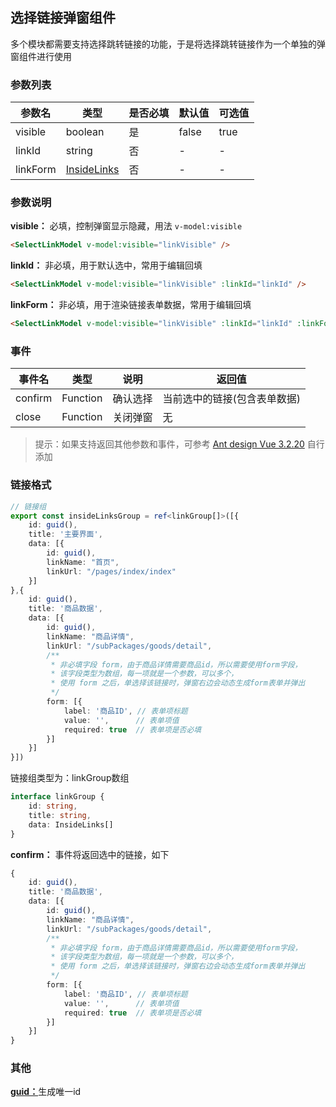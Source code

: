 ## 选择链接弹窗组件

多个模块都需要支持选择跳转链接的功能，于是将选择跳转链接作为一个单独的弹窗组件进行使用

### 参数列表

| 参数名 | 类型 | 是否必填 | 默认值 | 可选值 |
| ----- | --- | ----- | ----- | ------ |
| visible | boolean | 是 | false | true |
| linkId | string | 否 | - | - |
| linkForm | [InsideLinks](/src/globals.d.ts) | 否 | - | - |

### 参数说明

**visible：** 必填，控制弹窗显示隐藏，用法 `v-model:visible`
```html
<SelectLinkModel v-model:visible="linkVisible" />
```
**linkId：** 非必填，用于默认选中，常用于编辑回填
```html
<SelectLinkModel v-model:visible="linkVisible" :linkId="linkId" />
```
**linkForm：** 非必填，用于渲染链接表单数据，常用于编辑回填

```html
<SelectLinkModel v-model:visible="linkVisible" :linkId="linkId" :linkForm="linkForm" />
```

### 事件

| 事件名 | 类型 | 说明 | 返回值 |
| ----- | --- | ----- | ----- |
| confirm | Function | 确认选择 | 当前选中的链接(包含表单数据) |
| close | Function | 关闭弹窗 | 无 |


> 提示：如果支持返回其他参数和事件，可参考 [Ant design Vue 3.2.20](https://3x.antdv.com/components/modal-cn) 自行添加


### 链接格式

```ts
// 链接组
export const insideLinksGroup = ref<linkGroup[]>([{
    id: guid(),
    title: '主要界面',
    data: [{
        id: guid(),
        linkName: "首页",
        linkUrl: "/pages/index/index"
    }]
},{
    id: guid(),
    title: '商品数据',
    data: [{
        id: guid(),
        linkName: "商品详情",
        linkUrl: "/subPackages/goods/detail",
        /**
         * 非必填字段 form，由于商品详情需要商品id，所以需要使用form字段，
         * 该字段类型为数组，每一项就是一个参数，可以多个，
         * 使用 form 之后，单选择该链接时，弹窗右边会动态生成form表单并弹出
         */
        form: [{ 
            label: '商品ID', // 表单项标题
            value: '',      // 表单项值
            required: true  // 表单项是否必填
        }]
    }]
}])
```
链接组类型为：linkGroup数组

```ts
interface linkGroup {
    id: string,
    title: string,
    data: InsideLinks[]
}
```
**confirm：** 事件将返回选中的链接，如下
```ts
{
    id: guid(),
    title: '商品数据',
    data: [{
        id: guid(),
        linkName: "商品详情",
        linkUrl: "/subPackages/goods/detail",
        /**
         * 非必填字段 form，由于商品详情需要商品id，所以需要使用form字段，
         * 该字段类型为数组，每一项就是一个参数，可以多个，
         * 使用 form 之后，单选择该链接时，弹窗右边会动态生成form表单并弹出
         */
        form: [{ 
            label: '商品ID', // 表单项标题
            value: '',      // 表单项值
            required: true  // 表单项是否必填
        }]
    }]
}
```

### 其他

[**guid：**](/src/utils/guid.ts)生成唯一id




